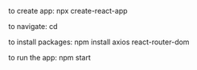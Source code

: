 to create app:
npx create-react-app <name>

to navigate:
cd <name>

to install packages:
npm install axios react-router-dom

to run the app:
npm start
